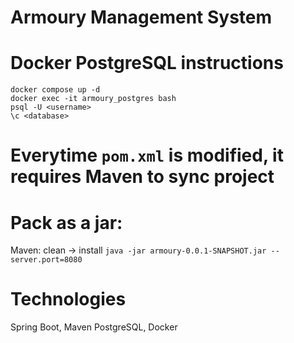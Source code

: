 # Armoury Management System

# Docker PostgreSQL instructions
```
docker compose up -d
docker exec -it armoury_postgres bash
psql -U <username>
\c <database>
```
# Everytime `pom.xml` is modified, it requires Maven to sync project
# Pack as a jar:
Maven: clean -> install
`java -jar armoury-0.0.1-SNAPSHOT.jar --server.port=8080`

# Technologies
Spring Boot, Maven PostgreSQL, Docker


